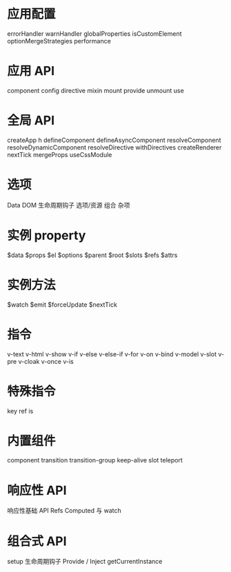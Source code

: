# 应用配置
errorHandler
warnHandler
globalProperties
isCustomElement
optionMergeStrategies
performance

# 应用 API
component
config
directive
mixin
mount
provide
unmount
use

# 全局 API
createApp
h
defineComponent
defineAsyncComponent
resolveComponent
resolveDynamicComponent
resolveDirective
withDirectives
createRenderer
nextTick
mergeProps
useCssModule

# 选项
Data
DOM
生命周期钩子
选项/资源
组合
杂项

# 实例 property
$data
$props
$el
$options
$parent
$root
$slots
$refs
$attrs

# 实例方法
$watch
$emit
$forceUpdate
$nextTick

# 指令
v-text
v-html
v-show
v-if
v-else
v-else-if
v-for
v-on
v-bind
v-model
v-slot
v-pre
v-cloak
v-once
v-is

# 特殊指令
key
ref
is

# 内置组件
component
transition
transition-group
keep-alive
slot
teleport

# 响应性 API
响应性基础 API
Refs
Computed 与 watch

# 组合式 API
setup
生命周期钩子
Provide / Inject
getCurrentInstance


